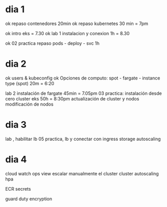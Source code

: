 # dia 1
ok repaso contenedores 20min
ok repaso kubernetes 30 min  = 7pm

ok intro eks = 7.30
ok lab 1 instalacion y conexion 1h = 8.30

ok 02 practica  repaso  pods - deploy - svc 1h

# dia 2
ok users & kubeconfig
ok Opciones de computo: spot - fargate - instance type (spot) 20m = 6:20

lab 2 instalación de fargate 45min = 7.05pm
03 practica: instalación desde cero cluster eks 50h = 8:30pm
actualización de cluster y nodos
modificación de nodos

# dia 3
lab , habilitar lb 
05 practica, lb y conectar con ingress
storage
autoscaling

# dia 4
cloud watch
ops view
escalar manualmente el cluster
cluster autoscaling
hpa

ECR
secrets

guard duty
encryption




```





